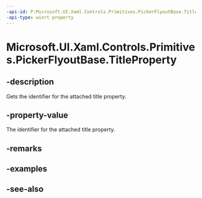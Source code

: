 ```yaml
---
-api-id: P:Microsoft.UI.Xaml.Controls.Primitives.PickerFlyoutBase.TitleProperty
-api-type: winrt property
---
```


<!-- Property syntax
public Windows.UI.Xaml.DependencyProperty TitleProperty { get; }
-->

# Microsoft.UI.Xaml.Controls.Primitives.PickerFlyoutBase.TitleProperty

## -description
Gets the identifier for the attached title property.

## -property-value
The identifier for the attached title property.

## -remarks

## -examples

## -see-also
